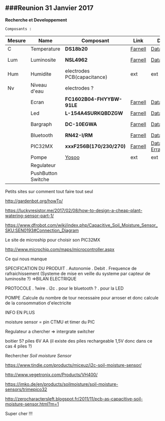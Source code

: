 ###Reunion 31 Janvier 2017
---
**Recherche et Developpement**

`Composants :`

|	Mesure		|	Name	|	Composant	|	Link	|	DOC		| PIN |
|	------		|	----	|	---------	|	----	|	---		| --- |
|	C	|	Temperature		|	**DS18b20**		|	[Farnell](http://fr.farnell.com/maxim-integrated-products/ds18b20-par/sensor-temperature-nv-alarm-3to92/dp/2085184)| [Datasheet](http://www.farnell.com/datasheets/1537425.pdf?_ga=1.110999426.645639590.1485889958)	| 1 one wire|
|	Lum	|	Luminosite		|	**NSL4962**	|	[Farnell](http://fr.farnell.com/advanced-photonix/nsl-4962/photo-resistance/dp/3168359)	|	[Datasheet](http://www.farnell.com/datasheets/1699948.pdf) | 1 analogique |
|	Hum	|	Humidite		| electrodes PCB(capacitance) |ext	|	ext| 1 CTMU (analogique)|
|	Nv	|	Niveau d'eau	| electrodes ?	|	|	|	6 (numerique)|
|	|	Ecran	|	**FC1602B04-FHYYBW-91LE** |	[Farnell](http://fr.farnell.com/fordata/fc1602b04-fhyybw-91le/afficheur-alphanumerique-16x2/dp/2674137?exaMfpn=true&categoryId=&searchRef=SearchLookAhead&searchView=table&iscrfnonsku=false) |	[Datasheet](http://fr.farnell.com/fordata/fc1602b04-fhyybw-91le/afficheur-alphanumerique-16x2/dp/2674137?exaMfpn=true&categoryId=&searchRef=SearchLookAhead&searchView=table&iscrfnonsku=false)| 2 i2c (puce) |
|	|	Led | **L-154A4SURKQBDZGW** | [Farnell](http://fr.farnell.com/kingbright/l-154a4surkqbdzgw/led-multi-couleur-rgb-5mm/dp/2290374)| [Datasheet](http://www.farnell.com/datasheets/2046599.pdf) | 3 PWM |
|	|	Bargraph		| **DC-10EGWA**	|	[Farnell](http://fr.farnell.com/kingbright/dc-10egwa/bargraphe-reseau-10-segts-rouge/dp/2290326?exaMfpn=true&categoryId=&searchRef=SearchLookAhead&searchView=table&iscrfnonsku=false) |	[Datasheet](http://www.farnell.com/datasheets/1683492.pdf)| 3 (numerique)	|
|	|	Bluetooth	| **RN42-I/RM**	| [Farnell](http://fr.farnell.com/microchip/rn42-i-rm/module-bluetooth-class-2-w-ant/dp/2143310) | [Datasheet](http://www.farnell.com/datasheets/1728644.pdf?_ga=1.123256712.2075605386.1487325858)	| 2 UART |
|	|	PIC32MX|	**xxxF256B(170/230/270)**| [Farnell](http://fr.farnell.com/microchip/pic32mx170f256b-50i-sp/ic-32bit-mcu/dp/2449079)	| [Datasheet](http://ww1.microchip.com/downloads/en/DeviceDoc/60001168J.pdf) [Errata](http://ww1.microchip.com/downloads/en/DeviceDoc/80000531H.pdf)| 21 (i/o) |
| | Pompe | [Yosoo](https://www.amazon.fr/Yosoo-p%C3%A9ristaltique-dosage-Aquarium-Analytique/dp/B00HLCOXFI/ref=sr_1_1?ie=UTF8&qid=1487687364&sr=8-1&keywords=pompe+p%C3%A9ristaltique)| ext | ext | 1 numerique |
| | Regulateur | | | |
| | PushButton Switche | | | |


Petits sites sur comment tout faire tout seul

http://gardenbot.org/howTo/

https://luckyresistor.me/2017/02/08/how-to-design-a-cheap-plant-watering-sensor-part-1/

https://www.dfrobot.com/wiki/index.php/Capacitive_Soil_Moisture_Sensor_SKU:SEN0193#Connection_Diagram

Le site de microship pour choisir son PIC32MX

http://www.microchip.com/maps/microcontroller.aspx

Ce qui nous manque

SPECIFICATION DU PRODUIT
. Autonomie
. Debit
. Frequence de rafraichissement
(Systeme de mise en veille du systeme par capteur de luminosite ?)
=>BILAN ELECTRIQUE

PROTOCOLE
. 1wire
. i2c
. pour le bluetooth ?
. pour la LED

POMPE
.Calcule du nombre de tour necessaire pour arroser et donc calcule de la consommation d'electricite

INFO EN PLUS

moisture sensor = pin CTMU et timer du PIC

Regulateur a chercher => intergrate switcher

boitier 5? piles 6V AA (il existe des piles rechargeable 1,5V donc dans ce cas 4 piles ?)


Rechercher *Soil moisture Sensor*

https://www.tindie.com/products/miceuz/i2c-soil-moisture-sensor/

http://www.vegetronix.com/Products/VH400/

https://imko.de/en/products/soilmoisture/soil-moisture-sensors/trimepico32

http://zerocharactersleft.blogspot.fr/2011/11/pcb-as-capacitive-soil-moisture-sensor.html?m=1

Super cher !!!
